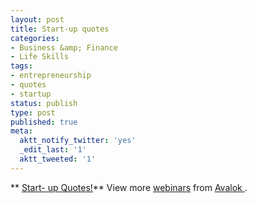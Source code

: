 ```yaml
---
layout: post
title: Start-up quotes
categories:
- Business &amp; Finance
- Life Skills
tags:
- entrepreneurship
- quotes
- startup
status: publish
type: post
published: true
meta:
  aktt_notify_twitter: 'yes'
  _edit_last: '1'
  aktt_tweeted: '1'
---
```


** [Start- up Quotes!](http://www.slideshare.net/avalokarts/start-up-quotes "Start- up Quotes!")**
View more [webinars](http://www.slideshare.net/) from [Avalok ](http://www.slideshare.net/avalokarts).
